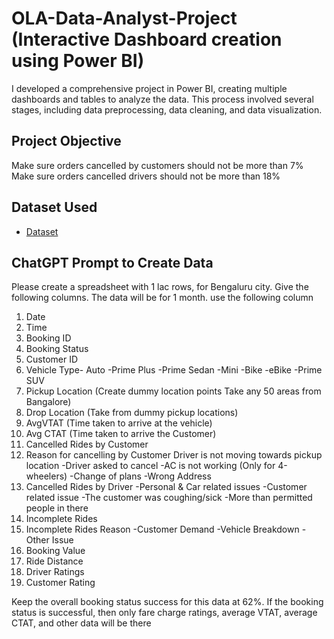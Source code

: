 # OLA-Data-Analyst-Project (Interactive Dashboard creation using Power BI) 
I developed a comprehensive project in Power BI, creating multiple dashboards and tables to analyze the data. This process involved several stages, including data preprocessing, data cleaning, and data visualization.

## Project Objective
 Make sure orders cancelled by customers should not be more than 7% <br>
 Make sure orders cancelled drivers should not be more than 18%

## Dataset Used
- <a href="https://github.com/Bittu8175/OLA-Data-Analyst-Project/blob/main/Booking.csv">Dataset</a>

 ## ChatGPT Prompt to Create Data
 
 Please create a spreadsheet with 1 lac rows, for Bengaluru city. Give the following columns.
 The data will be for 1 month. use the following column
 1. Date
 2. Time
 3. Booking ID
 4. Booking Status
 5. Customer ID
 6. Vehicle Type- Auto -Prime Plus -Prime Sedan -Mini -Bike -eBike -Prime SUV
 7. Pickup Location (Create dummy location points Take any 50 areas from Bangalore)
 8. Drop Location (Take from dummy pickup locations)
 9. AvgVTAT (Time taken to arrive at the vehicle)
 10. Avg CTAT (Time taken to arrive the Customer)
 11. Cancelled Rides by Customer
 12. Reason for cancelling by Customer
Driver is not moving towards pickup location
 -Driver asked to cancel
 -AC is not working (Only for 4-wheelers)
 -Change of plans
 -Wrong Address
 13. Cancelled Rides by Driver
 -Personal & Car related issues
 -Customer related issue
 -The customer was coughing/sick
 -More than permitted people in there
 14. Incomplete Rides
 15. Incomplete Rides Reason
   -Customer Demand
   -Vehicle Breakdown
   -Other Issue
 16. Booking Value
 17. Ride Distance
 18. Driver Ratings
 19. Customer Rating
     
 Keep the overall booking status success for this data at 62%. If the booking status is successful, then only
 fare charge ratings, average VTAT, average CTAT, and other data will be there

